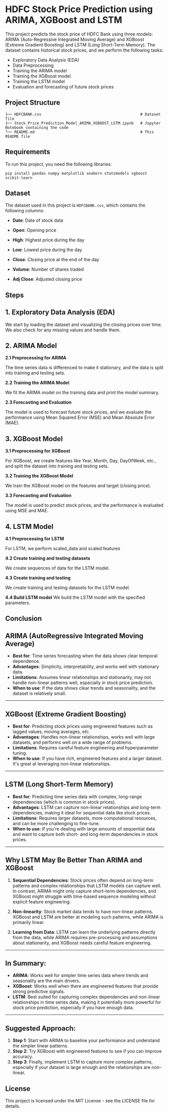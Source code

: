 # HDFC Stock Price Prediction using ARIMA, XGBoost and LSTM

This project predicts the stock price of HDFC Bank using three models: ARIMA (Auto-Regressive Integrated Moving Average) and XGBoost (Extreme Gradient Boosting) and LSTM (Long Short-Term Memory). The dataset contains historical stock prices, and we perform the following tasks:

- Exploratory Data Analysis (EDA)
- Data Preprocessing
- Training the ARIMA model
- Training the XGBoost model
- Training the LSTM model
- Evaluation and forecasting of future stock prices

## Project Structure

```
├── HDFCBANK.csv                                            # Dataset file
├── Stock_Price_Prediction_Model_ARIMA_XGBOOST_LSTM.ipynb   # Jupyter Notebook containing the code
└── README.md                                               # This README file
```

## Requirements

To run this project, you need the following libraries:

```
pip install pandas numpy matplotlib seaborn statsmodels xgboost scikit-learn
```

## Dataset

The dataset used in this project is `HDFCBANK.csv`, which contains the following columns:

- **Date**: Date of stock data

- **Open**: Opening price

- **High**: Highest price during the day

- **Low**: Lowest price during the day

- **Close**: Closing price at the end of the day

- **Volume**: Number of shares traded

- **Adj Close**: Adjusted closing price

## Steps

## 1. Exploratory Data Analysis (EDA)

We start by loading the dataset and visualizing the closing prices over time. We also check for any missing values and handle them.

## 2. ARIMA Model

**2.1 Preprocessing for ARIMA**

The time series data is differenced to make it stationary, and the data is split into training and testing sets.

**2.2 Training the ARIMA Model**

We fit the ARIMA model on the training data and print the model summary.

**2.3 Forecasting and Evaluation**

The model is used to forecast future stock prices, and we evaluate the performance using Mean Squared Error (MSE) and Mean Absolute Error (MAE).

## 3. XGBoost Model

**3.1 Preprocessing for XGBoost**

For XGBoost, we create features like Year, Month, Day, DayOfWeek, etc., and split the dataset into training and testing sets.

**3.2 Training the XGBoost Model**

We train the XGBoost model on the features and target (closing price).

**3.3 Forecasting and Evaluation**

The model is used to predict stock prices, and the performance is evaluated using MSE and MAE.

## 4. LSTM Model

**4.1 Preprocessing for LSTM**

For LSTM, we perform scaled_data and scaled features

**4.2 Create training and testing datasets**

We create sequences of data for the LSTM model.

**4.3 Create training and testing**

We create training and testing datasets for the LSTM model.

**4.4 Build LSTM model**
We build the LSTM model with the specified parameters.

## Conclusion

## ARIMA (AutoRegressive Integrated Moving Average)

- **Best for**: Time series forecasting when the data shows clear temporal dependence.
- **Advantages**: Simplicity, interpretability, and works well with stationary data.
- **Limitations**: Assumes linear relationships and stationarity, may not handle non-linear patterns well, especially in stock price prediction.
- **When to use**: If the data shows clear trends and seasonality, and the dataset is relatively small.

---

## XGBoost (Extreme Gradient Boosting)

- **Best for**: Predicting stock prices using engineered features such as lagged values, moving averages, etc.
- **Advantages**: Handles non-linear relationships, works well with large datasets, and performs well on a wide range of problems.
- **Limitations**: Requires careful feature engineering and hyperparameter tuning.
- **When to use**: If you have rich, engineered features and a larger dataset. It's great at leveraging non-linear relationships.

---

## LSTM (Long Short-Term Memory)

- **Best for**: Predicting time series data with complex, long-range dependencies (which is common in stock prices).
- **Advantages**: LSTM can capture non-linear relationships and long-term dependencies, making it ideal for sequential data like stock prices.
- **Limitations**: Requires larger datasets, more computational resources, and can be more challenging to fine-tune.
- **When to use**: If you're dealing with large amounts of sequential data and want to capture both short- and long-term dependencies in stock prices.

---

## Why LSTM May Be Better Than ARIMA and XGBoost

1. **Sequential Dependencies**: Stock prices often depend on long-term patterns and complex relationships that LSTM models can capture well. In contrast, ARIMA might only capture short-term dependencies, and XGBoost might struggle with time-based sequence modeling without explicit feature engineering.
2. **Non-linearity**: Stock market data tends to have non-linear patterns. XGBoost and LSTM are better at modeling such patterns, while ARIMA is primarily linear.

3. **Learning from Data**: LSTM can learn the underlying patterns directly from the data, while ARIMA requires pre-processing and assumptions about stationarity, and XGBoost needs careful feature engineering.

---

## In Summary:

- **ARIMA**: Works well for simpler time series data where trends and seasonality are the main drivers.
- **XGBoost**: Works well when there are engineered features that provide strong predictive signals.
- **LSTM**: Best suited for capturing complex dependencies and non-linear relationships in time series data, making it potentially more powerful for stock price prediction, especially if you have enough data.

---

## Suggested Approach:

1. **Step 1**: Start with ARIMA to baseline your performance and understand the simpler linear patterns.
2. **Step 2**: Try XGBoost with engineered features to see if you can improve accuracy.
3. **Step 3**: Finally, implement LSTM to capture more complex patterns, especially if your dataset is large enough and the relationships are non-linear.

## License

This project is licensed under the MIT License - see the LICENSE file for details.

